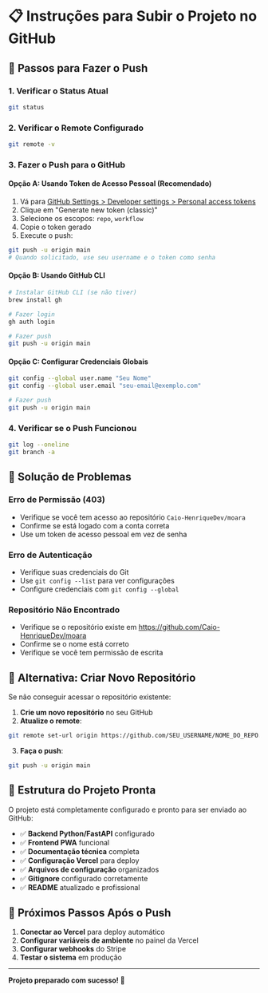 # 📋 Instruções para Subir o Projeto no GitHub

## 🚀 Passos para Fazer o Push

### 1. **Verificar o Status Atual**
```bash
git status
```

### 2. **Verificar o Remote Configurado**
```bash
git remote -v
```

### 3. **Fazer o Push para o GitHub**

#### **Opção A: Usando Token de Acesso Pessoal (Recomendado)**
1. Vá para [GitHub Settings > Developer settings > Personal access tokens](https://github.com/settings/tokens)
2. Clique em "Generate new token (classic)"
3. Selecione os escopos: `repo`, `workflow`
4. Copie o token gerado
5. Execute o push:

```bash
git push -u origin main
# Quando solicitado, use seu username e o token como senha
```

#### **Opção B: Usando GitHub CLI**
```bash
# Instalar GitHub CLI (se não tiver)
brew install gh

# Fazer login
gh auth login

# Fazer push
git push -u origin main
```

#### **Opção C: Configurar Credenciais Globais**
```bash
git config --global user.name "Seu Nome"
git config --global user.email "seu-email@exemplo.com"

# Fazer push
git push -u origin main
```

### 4. **Verificar se o Push Funcionou**
```bash
git log --oneline
git branch -a
```

## 🔧 Solução de Problemas

### **Erro de Permissão (403)**
- Verifique se você tem acesso ao repositório `Caio-HenriqueDev/moara`
- Confirme se está logado com a conta correta
- Use um token de acesso pessoal em vez de senha

### **Erro de Autenticação**
- Verifique suas credenciais do Git
- Use `git config --list` para ver configurações
- Configure credenciais com `git config --global`

### **Repositório Não Encontrado**
- Verifique se o repositório existe em https://github.com/Caio-HenriqueDev/moara
- Confirme se o nome está correto
- Verifique se você tem permissão de escrita

## 📱 Alternativa: Criar Novo Repositório

Se não conseguir acessar o repositório existente:

1. **Crie um novo repositório** no seu GitHub
2. **Atualize o remote**:
```bash
git remote set-url origin https://github.com/SEU_USERNAME/NOME_DO_REPO.git
```
3. **Faça o push**:
```bash
git push -u origin main
```

## 🎯 Estrutura do Projeto Pronta

O projeto está completamente configurado e pronto para ser enviado ao GitHub:

- ✅ **Backend Python/FastAPI** configurado
- ✅ **Frontend PWA** funcional
- ✅ **Documentação técnica** completa
- ✅ **Configuração Vercel** para deploy
- ✅ **Arquivos de configuração** organizados
- ✅ **Gitignore** configurado corretamente
- ✅ **README** atualizado e profissional

## 🚀 Próximos Passos Após o Push

1. **Conectar ao Vercel** para deploy automático
2. **Configurar variáveis de ambiente** no painel da Vercel
3. **Configurar webhooks** do Stripe
4. **Testar o sistema** em produção

---

**Projeto preparado com sucesso! 🎉** 